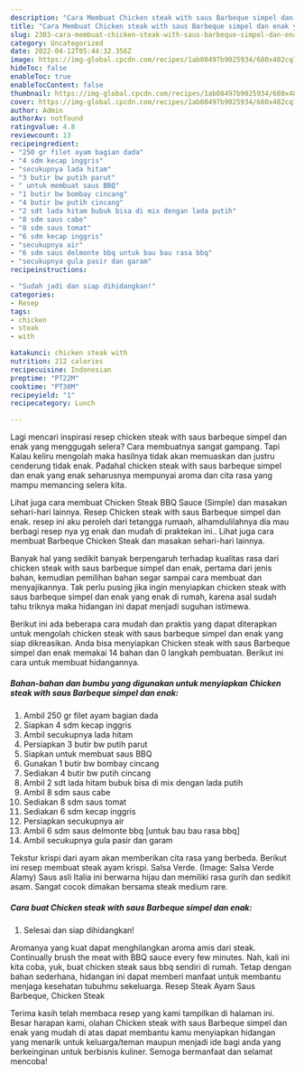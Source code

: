 ```yaml
---
description: "Cara Membuat Chicken steak with saus Barbeque simpel dan enak yang Enak Banget, Buat Buka Puasa Sempurna"
title: "Cara Membuat Chicken steak with saus Barbeque simpel dan enak yang Enak Banget, Buat Buka Puasa Sempurna"
slug: 2303-cara-membuat-chicken-steak-with-saus-barbeque-simpel-dan-enak-yang-enak-banget-buat-buka-puasa-sempurna
category: Uncategorized
date: 2022-04-12T05:44:32.356Z
image: https://img-global.cpcdn.com/recipes/1ab08497b9025934/680x482cq70/chicken-steak-with-saus-barbeque-simpel-dan-enak-foto-resep-utama.jpg
hideToc: false
enableToc: true
enableTocContent: false
thumbnail: https://img-global.cpcdn.com/recipes/1ab08497b9025934/680x482cq70/chicken-steak-with-saus-barbeque-simpel-dan-enak-foto-resep-utama.jpg
cover: https://img-global.cpcdn.com/recipes/1ab08497b9025934/680x482cq70/chicken-steak-with-saus-barbeque-simpel-dan-enak-foto-resep-utama.jpg
author: Admin
authorAv: notfound
ratingvalue: 4.8
reviewcount: 13
recipeingredient:
- "250 gr filet ayam bagian dada"
- "4 sdm kecap inggris"
- "secukupnya lada hitam"
- "3 butir bw putih parut"
- " untuk membuat saus BBQ"
- "1 butir bw bombay cincang"
- "4 butir bw putih cincang"
- "2 sdt lada hitam bubuk bisa di mix dengan lada putih"
- "8 sdm saus cabe"
- "8 sdm saus tomat"
- "6 sdm kecap inggris"
- "secukupnya air"
- "6 sdm saus delmonte bbq untuk bau bau rasa bbq"
- "secukupnya gula pasir dan garam"
recipeinstructions:

- "Sudah jadi dan siap dihidangkan!"
categories:
- Resep
tags:
- chicken
- steak
- with

katakunci: chicken steak with 
nutrition: 212 calories
recipecuisine: Indonesian
preptime: "PT22M"
cooktime: "PT30M"
recipeyield: "1"
recipecategory: Lunch

---
```



Lagi mencari inspirasi resep chicken steak with saus barbeque simpel dan enak yang menggugah selera? Cara membuatnya sangat gampang. Tapi Kalau keliru mengolah maka hasilnya tidak akan memuaskan dan justru cenderung tidak enak. Padahal chicken steak with saus barbeque simpel dan enak yang enak seharusnya mempunyai aroma dan cita rasa yang mampu memancing selera kita.


Lihat juga cara membuat Chicken Steak BBQ Sauce (Simple) dan masakan sehari-hari lainnya. Resep Chicken steak with saus Barbeque simpel dan enak. resep ini aku peroleh dari tetangga rumaah, alhamdulilahnya dia mau berbagi resep nya yg enak dan mudah di praktekan ini.. Lihat juga cara membuat Barbeque Chicken Steak dan masakan sehari-hari lainnya.

Banyak hal yang sedikit banyak berpengaruh terhadap kualitas rasa dari chicken steak with saus barbeque simpel dan enak, pertama dari jenis bahan, kemudian pemilihan bahan segar sampai cara membuat dan menyajikannya. Tak perlu pusing jika ingin menyiapkan chicken steak with saus barbeque simpel dan enak yang enak di rumah, karena asal sudah tahu triknya maka hidangan ini dapat menjadi suguhan istimewa.


Berikut ini ada beberapa cara mudah dan praktis yang dapat diterapkan untuk mengolah chicken steak with saus barbeque simpel dan enak yang siap dikreasikan. Anda bisa menyiapkan Chicken steak with saus Barbeque simpel dan enak memakai 14 bahan dan 0 langkah pembuatan. Berikut ini cara untuk membuat hidangannya.

<!--inarticleads1-->

##### Bahan-bahan dan bumbu yang digunakan untuk menyiapkan Chicken steak with saus Barbeque simpel dan enak:

1. Ambil 250 gr filet ayam bagian dada
1. Siapkan 4 sdm kecap inggris
1. Ambil secukupnya lada hitam
1. Persiapkan 3 butir bw putih parut
1. Siapkan  untuk membuat saus BBQ
1. Gunakan 1 butir bw bombay cincang
1. Sediakan 4 butir bw putih cincang
1. Ambil 2 sdt lada hitam bubuk bisa di mix dengan lada putih
1. Ambil 8 sdm saus cabe
1. Sediakan 8 sdm saus tomat
1. Sediakan 6 sdm kecap inggris
1. Persiapkan secukupnya air
1. Ambil 6 sdm saus delmonte bbq [untuk bau bau rasa bbq]
1. Ambil secukupnya gula pasir dan garam


Tekstur krispi dari ayam akan memberikan cita rasa yang berbeda. Berikut ini resep membuat steak ayam krispi. Salsa Verde. (Image: Salsa Verde Alamy) Saus asli Italia ini berwarna hijau dan memiliki rasa gurih dan sedikit asam. Sangat cocok dimakan bersama steak medium rare. 

<!--inarticleads2-->

##### Cara buat Chicken steak with saus Barbeque simpel dan enak:


1. Selesai dan siap dihidangkan!

Aromanya yang kuat dapat menghilangkan aroma amis dari steak. Continually brush the meat with BBQ sauce every few minutes. Nah, kali ini kita coba, yuk, buat chicken steak saus bbq sendiri di rumah. Tetap dengan bahan sederhana, hidangan ini dapat memberi manfaat untuk membantu menjaga kesehatan tubuhmu sekeluarga. Resep Steak Ayam Saus Barbeque, Chicken Steak 

Terima kasih telah membaca resep yang kami tampilkan di halaman ini. Besar harapan kami, olahan Chicken steak with saus Barbeque simpel dan enak yang mudah di atas dapat membantu kamu menyiapkan hidangan yang menarik untuk keluarga/teman maupun menjadi ide bagi anda yang berkeinginan untuk berbisnis kuliner. Semoga bermanfaat dan selamat mencoba!
